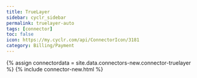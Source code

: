 ```yaml
---
title: TrueLayer
sidebar: cyclr_sidebar
permalink: truelayer-auto
tags: [connector]
toc: false
icon: https://my.cyclr.com/api/ConnectorIcon/3181
category: Billing/Payment
---
```

{% assign connectordata = site.data.connectors-new.connector-truelayer %}
{% include connector-new.html %}	